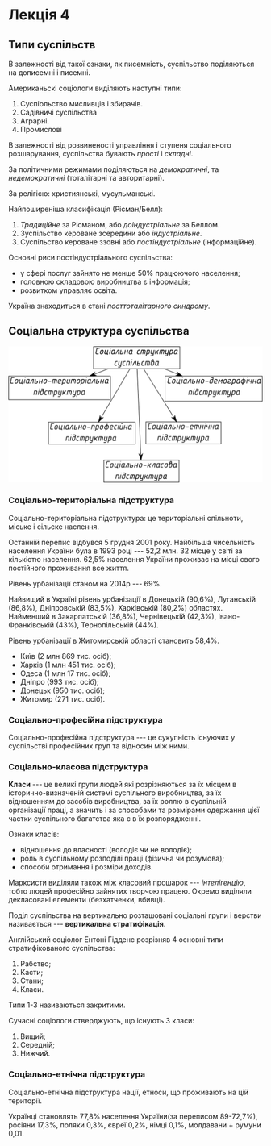 # Лекція 4

## Типи суспільств

В залежності від такої ознаки, як писемність, суспільство поділяються на дописемні і писемні.

Американьскі соціологи виділяють наступні типи:

1. Суспіольство мисливців і збирачів.
2. Садівничі суспільства
3. Аграрні.
4. Промислові


В залежності від розвиненості управління і ступеня соціального розшарування, суспільства бувають
_прості_ і _складні_.

За політичними режимами поділяються на _демократичні_, та _недемократичні_ (тоталітарні та
авторитарні).

За релігією: християнські, мусульманські.

Найпоширеніша класифікація (Рісман/Белл):

1. _Традиційне_ за Рісманом, або _доіндустріальне_ за Беллом.
2. Зуспільство кероване зсередини або _індустріальне_.
3. Суспільство кероване ззовні або _постіндустріальне_ (інформаційне).

Основні риси постіндустріального суспільства:

- у сфері послуг зайнято не менше 50% працюючого населення;
- головною складовою виробництва є інформація;
- розвитком управляє освіта.

Україна знаходиться в стані _посттоталітарного синдрому_.

## Соціальна структура суспільства

![Соціальна структура суспільства](images/social-society-structure.png)

### Соціально-територіальна підструктура

Соціально-територіальна підструктура: це територіальні спільноти, міське і сільске наслення.

Останній перепис відбувся 5 грудня 2001 року. Найбільша чисельність населення України була в 1993
році --- 52,2 млн. 32 місце у світі за кількістю населення. 62,5% населення України проживає на місці
свого постійного проживання все життя.

Рівень урбанізації станом на 2014р --- 69%.

Найвищий в Україні рівень урбанізації в Донецькій (90,6%), Луганській (86,8%), Дніпровській (83,5%),
Харківській (80,2%) областях. Найменший в Закарпатській (36,8%), Чернівецькій (42,3%),
Івано-Франківській (43%), Тернопільській (44%).

Рівень урбанізації в Житомирській області становить 58,4%.

- Київ (2 млн 869 тис. осіб);
- Харків (1 млн 451 тис. осіб);
- Одеса (1 млн 17 тис. осіб);
- Дніпро (993 тис. осіб);
- Донецьк (950 тис. осіб);
- Житомир (271 тис. осіб).

### Соціально-професійна підструктура

Соціально-професійна підструктура --- це сукупність існуючих у суспільстві професійних груп та
відносин між ними.

### Соціально-класова підструктура

__Класи__ --- це великі групи людей які розрізняються за їх місцем в історично-визначеній системі
суспільного виробництва, за їх відношенням до засобів виробництва, за їх роллю в суспільній
організації праці, а значить і за способами та розмірами одержання цієї частки суспільного
багатства яка є в їх розпорядженні.

Ознаки класів:

- відношення до власності (володіє чи не володіє);
- роль в суспільному розподілі праці (фізична чи розумова);
- способи отримання і розміри доходів.

Марксисти виділяли також між класовий прошарок --- _інтелігенцію_, тобто людей професійно зайнятих
творчою працею. Окремо виділяли декласовані елементи (безхатченки, вбивці).

Поділ суспільства на вертикально розташовані соціальні групи і верстви називається --- __вертикальна
стратифікація__.

Англійський соціолог Ентоні Гідденс розрізняв 4 основні типи стратифікованого суспільства:

1. Рабство;
2. Касти;
3. Стани;
4. Класи.

Типи 1-3 називаються закритими.

Сучасні соціологи стверджують, що існують 3 класи:

1. Вищий;
2. Середній;
3. Нижчий.

### Соціально-етнічна підструктура

Соціально-етнічна підструктура нації, етноси, що проживають на цій території.

Українці становлять 77,8% населення України(за переписом 89-72,7%), росіяни 17,3%, поляки 0,3%, євреї 0,2%, німці
0,1%, молдавани + румуни 0,01.


